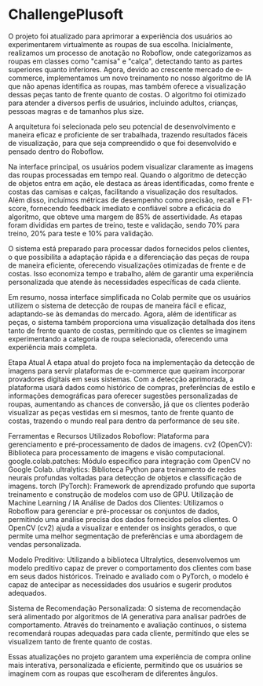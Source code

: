 # ChallengePlusoft

O projeto foi atualizado para aprimorar a experiência dos usuários ao experimentarem virtualmente as roupas de sua escolha. Inicialmente, realizamos um processo de anotação no Roboflow, onde categorizamos as roupas em classes como "camisa" e "calça", detectando tanto as partes superiores quanto inferiores. Agora, devido ao crescente mercado de e-commerce, implementamos um novo treinamento no nosso algoritmo de IA que não apenas identifica as roupas, mas também oferece a visualização dessas peças tanto de frente quanto de costas. O algoritmo foi otimizado para atender a diversos perfis de usuários, incluindo adultos, crianças, pessoas magras e de tamanhos plus size.

A arquitetura foi selecionada pelo seu potencial de desenvolvimento e maneira eficaz e proficiente de ser trabalhada, trazendo resultados fáceis de visualização, para que seja compreendido o que foi desenvolvido e pensado dentro do Roboflow.

Na interface principal, os usuários podem visualizar claramente as imagens das roupas processadas em tempo real. Quando o algoritmo de detecção de objetos entra em ação, ele destaca as áreas identificadas, como frente e costas das camisas e calças, facilitando a visualização dos resultados. Além disso, incluímos métricas de desempenho como precisão, recall e F1-score, fornecendo feedback imediato e confiável sobre a eficácia do algoritmo, que obteve uma margem de 85% de assertividade. As etapas foram divididas em partes de treino, teste e validação, sendo 70% para treino, 20% para teste e 10% para validação.

O sistema está preparado para processar dados fornecidos pelos clientes, o que possibilita a adaptação rápida e a diferenciação das peças de roupa de maneira eficiente, oferecendo visualizações otimizadas de frente e de costas. Isso economiza tempo e trabalho, além de garantir uma experiência personalizada que atende às necessidades específicas de cada cliente.

Em resumo, nossa interface simplificada no Colab permite que os usuários utilizem o sistema de detecção de roupas de maneira fácil e eficaz, adaptando-se às demandas do mercado. Agora, além de identificar as peças, o sistema também proporciona uma visualização detalhada dos itens tanto de frente quanto de costas, permitindo que os clientes se imaginem experimentando a categoria de roupa selecionada, oferecendo uma experiência mais completa.

Etapa Atual
A etapa atual do projeto foca na implementação da detecção de imagens para servir plataformas de e-commerce que queiram incorporar provadores digitais em seus sistemas. Com a detecção aprimorada, a plataforma usará dados como histórico de compras, preferências de estilo e informações demográficas para oferecer sugestões personalizadas de roupas, aumentando as chances de conversão, já que os clientes poderão visualizar as peças vestidas em si mesmos, tanto de frente quanto de costas, trazendo o mundo real para dentro da performance de seu site.

Ferramentas e Recursos Utilizados
Roboflow: Plataforma para gerenciamento e pré-processamento de dados de imagens.
cv2 (OpenCV): Biblioteca para processamento de imagens e visão computacional.
google.colab.patches: Módulo específico para integração com OpenCV no Google Colab.
ultralytics: Biblioteca Python para treinamento de redes neurais profundas voltadas para detecção de objetos e classificação de imagens.
torch (PyTorch): Framework de aprendizado profundo que suporta treinamento e construção de modelos com uso de GPU.
Utilização de Machine Learning / IA
Análise de Dados dos Clientes: Utilizamos o Roboflow para gerenciar e pré-processar os conjuntos de dados, permitindo uma análise precisa dos dados fornecidos pelos clientes. O OpenCV (cv2) ajuda a visualizar e entender os insights gerados, o que permite uma melhor segmentação de preferências e uma abordagem de vendas personalizada.

Modelo Preditivo: Utilizando a biblioteca Ultralytics, desenvolvemos um modelo preditivo capaz de prever o comportamento dos clientes com base em seus dados históricos. Treinado e avaliado com o PyTorch, o modelo é capaz de antecipar as necessidades dos usuários e sugerir produtos adequados.

Sistema de Recomendação Personalizada: O sistema de recomendação será alimentado por algoritmos de IA generativa para analisar padrões de comportamento. Através do treinamento e avaliação contínuos, o sistema recomendará roupas adequadas para cada cliente, permitindo que eles se visualizem tanto de frente quanto de costas.

Essas atualizações no projeto garantem uma experiência de compra online mais interativa, personalizada e eficiente, permitindo que os usuários se imaginem com as roupas que escolheram de diferentes ângulos.
